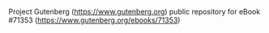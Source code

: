 Project Gutenberg (https://www.gutenberg.org) public repository
for eBook #71353 (https://www.gutenberg.org/ebooks/71353)
